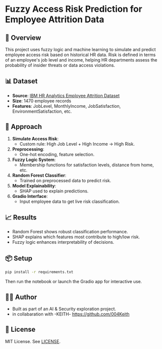 # Fuzzy Access Risk Prediction for Employee Attrition Data

## 📌 Overview

This project uses fuzzy logic and machine learning to simulate and predict employee access risk based on historical HR data. Risk is defined in terms of an employee's job level and income, helping HR departments assess the probability of insider threats or data access violations.

## 📊 Dataset

- **Source**: [IBM HR Analytics Employee Attrition Dataset](https://www.kaggle.com/datasets/pavansubhasht/ibm-hr-analytics-attrition-dataset)
- **Size**: 1470 employee records
- **Features**: JobLevel, MonthlyIncome, JobSatisfaction, EnvironmentSatisfaction, etc.

## 🧪 Approach

1. **Simulate Access Risk**:
   - Custom rule: High Job Level + High Income → High Risk.
2. **Preprocessing**:
   - One-hot encoding, feature selection.
3. **Fuzzy Logic System**:
   - Membership functions for satisfaction levels, distance from home, etc.
4. **Random Forest Classifier**:
   - Trained on preprocessed data to predict risk.
5. **Model Explainability**:
   - SHAP used to explain predictions.
6. **Gradio Interface**:
   - Input employee data to get live risk classification.

## 📈 Results

- Random Forest shows robust classification performance.
- SHAP explains which features most contribute to high/low risk.
- Fuzzy logic enhances interpretability of decisions.

## 📦 Setup

```bash
pip install -r requirements.txt
```

Then run the notebook or launch the Gradio app for interactive use.

## 🧑‍💻 Author

- Built as part of an AI & Security exploration project.
- in collabaration with -KEITH- https://github.com/004Keith

## 📝 License

MIT License. See [LICENSE](LICENSE).
